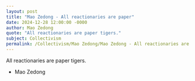 ```yaml
---
layout: post
title: "Mao Zedong - All reactionaries are paper"
date: 2024-12-28 12:00:00 -0000
author: Mao Zedong
quote: "All reactionaries are paper tigers."
subject: Collectivism
permalink: /Collectivism/Mao Zedong/Mao Zedong - All reactionaries are paper
---
```


All reactionaries are paper tigers.

- Mao Zedong
